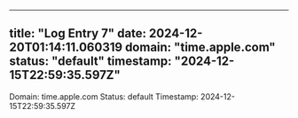 
---
title: "Log Entry 7"
date: 2024-12-20T01:14:11.060319
domain: "time.apple.com"
status: "default"
timestamp: "2024-12-15T22:59:35.597Z"
---

Domain: time.apple.com
Status: default
Timestamp: 2024-12-15T22:59:35.597Z
